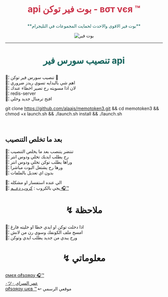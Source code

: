 ﻿# <p align="center" style="color:#cb3349" > api بوت فير توكن - вσт νєя ™

 <p align="center" style="color: #14635c;" > **بوت فير الاقوى والاحدث لحمايت المجموعات في التليجرام**

<p align="center"><img src="فير.png" alt="بوت فير" title="بوت فير">

***

# <p align="center" style="color: #14635c;" > تنصيب سورس فير api
💢¦ تنصيب سورس فير توكن 💯
<br>💢¦ اهم شي بالبدايه تسوي ريدز ضروري
<br>💢¦ لان اذا مسويته رح تصير اخطاء عندك
<br>💢¦     redis-server
<br>💢¦ افتح ترمنال جديد وخلي 



 git clone https://github.com/alaajs/memotoken3.git && cd memotoken3 && chmod +x launch.sh && ./launch.sh install && ./launch.sh



<br>

## بعد ما تخلص التنصيب 


💢¦ تنتضر يتنصب بعد ما يخلص التنصيب
<br>💢¦ رح يطلب ايديك تخلي ودوس انتر
<br>💢¦ وراها يطلب توكن تخلي ودوس انتر
<br>💢¦ ورها رح يشتغل البوت مباشرا
<br>💢¦ بدون اي تعديل بالملفات

💢¦ الي عنده استفسار او مشكله <br>
💢¦  يجي بالكروب : [كروب دعــم 🎧™](https://telegram.me/alsaray)<br>

# <p align="center"> ↯ ملاحظة 

💢¦ اذا دخلت توكن او ايدي خطا او خليته فارغ
<br>
💢¦ امسح ملف الكونفك وسوي رن من لانش
<br>
💢¦ ورح يبدي من جديد يطلب ايدي وتوكن

# <p align="center"> ↯ معلوماتي 

  [σмєя αℓѕαяαу 🎧™](https://telegram.me/alsaray) <br>
  [٠ツعمر السراي ٠](https://telegram.me/blcon) <br>
  [αℓѕαяαу ωєв ™](https://alsaray1995.blogspot.com) ↜ موقعي الرسمي 
